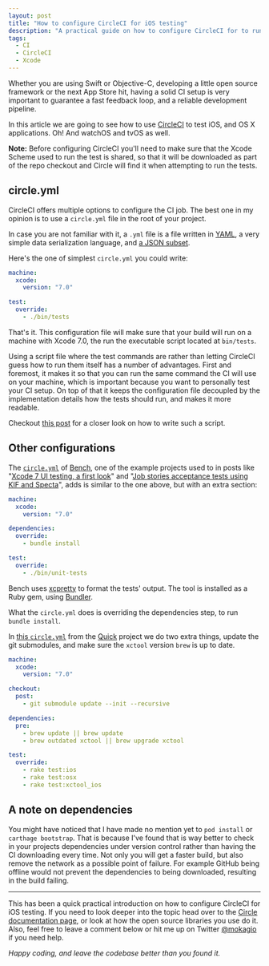 ```yaml
---
layout: post
title: "How to configure CircleCI for iOS testing"
description: "A practical guide on how to configure CircleCI for to run iOS, and OS X, tests."
tags:
  - CI
  - CircleCI
  - Xcode
---
```


Whether you are using Swift or Objective-C, developing a little open source framework or the next App Store hit, having a solid CI setup is very important to guarantee a fast feedback loop, and a reliable development pipeline.

In this article we are going to see how to use [CircleCI](https://circleci.com/) to test iOS, and OS X applications. Oh! And watchOS and tvOS as well.

**Note:** Before configuring CircleCI you'll need to make sure that the Xcode Scheme used to run the test is shared, so that it will be downloaded as part of the repo checkout and Circle will find it when attempting to run the tests.

## circle.yml

CircleCI offers multiple options to configure the CI job. The best one in my opinion is to use a `circle.yml` file in the root of your project.

In case you are not familiar with it, a `.yml` file is a file written in [YAML](http://yaml.org/), a very simple data serialization language, and [a JSON subset](http://yaml.org/spec/1.2/spec.html#id2759572).

Here's the one of simplest `circle.yml` you could write:

```yml
machine:
  xcode:
    version: "7.0"

test:
  override:
    - ./bin/tests
```

That's it. This configuration file will make sure that your build will run on a machine with Xcode 7.0, the run the executable script located at `bin/tests`.

Using a script file where the test commands are rather than letting CircleCI guess how to run them itself has a number of advantages. First and foremost, it makes it so that you can run the same command the CI will use on your machine, which is important because you want to personally test your CI setup. On top of that it keeps the configuration file decoupled by the implementation details how the tests should run, and makes it more readable.

Checkout [this post](https://www.mokacoding.com/blog/running-tests-from-the-terminal/) for a closer look on how to write such a script.

## Other configurations

The [`circle.yml`](https://github.com/mokacoding/Bench/blob/master/circle.yml) of [Bench](https://github.com/mokacoding/Bench), one of the example projects used to in posts like "[Xcode 7 UI testing, a first look](https://www.mokacoding.com/blog/xcode-7-ui-testing/)" and "[Job stories acceptance tests using KIF and Specta](https://www.mokacoding.com/blog/job-stories-acceptance-tests-with-kif-and-specta/)", adds is similar to the one above, but with an extra section:

```yml
machine:
  xcode:
    version: "7.0"

dependencies:
  override:
    - bundle install

test:
  override:
    - ./bin/unit-tests
```

Bench uses [xcpretty](https://github.com/supermarin/xcpretty) to format the tests' output. The tool is installed as a Ruby gem, using [Bundler](http://bundler.io/).

What the `circle.yml` does is overriding the dependencies step, to run `bundle install`.

In [this `circle.yml`](https://github.com/mokagio/Quick/blob/mokagio/test-xctool/circle.yml) from the [Quick](https://github.com/Quick/Quic) project we do two extra things, update the git submodules, and make sure the `xctool` version `brew` is up to date.

```yml
machine:
  xcode:
    version: "7.0"

checkout:
  post:
    - git submodule update --init --recursive

dependencies:
  pre:
    - brew update || brew update
    - brew outdated xctool || brew upgrade xctool

test:
  override:
    - rake test:ios
    - rake test:osx
    - rake test:xctool_ios
```

## A note on dependencies

You might have noticed that I have made no mention yet to `pod install` or `carthage bootstrap`. That is because I've found that is way better to check in your projects dependencies under version control rather than having the CI downloading every time. Not only you will get a faster build, but also remove the network as a possible point of failure. For example GitHub being offline would not prevent the dependencies to being downloaded, resulting in the build failing.

---

This has been a quick practical introduction on how to configure CircleCI for iOS testing. If you need to look deeper into the topic head over to the [Circle documentation page](https://circleci.com/docs/ios), or look at how the open source libraries you use do it. Also, feel free to leave a comment below or hit me up on Twitter [@mokagio](http://twitter.com/mokagio) if you need help.

_Happy coding, and leave the codebase better than you found it._
